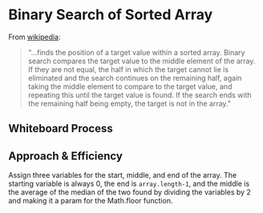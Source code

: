 # Binary Search of Sorted Array

From [wikipedia](https://en.wikipedia.org/wiki/Binary_search_algorithm):

   > "...finds the position of a target value within a sorted array. Binary search compares the target value to the middle element of the array. If they are not equal, the half in which the target cannot lie is eliminated and the search continues on the remaining half, again taking the middle element to compare to the target value, and repeating this until the target value is found. If the search ends with the remaining half being empty, the target is not in the array."

## Whiteboard Process
<!-- Embedded whiteboard image -->

## Approach & Efficiency

Assign three variables for the start, middle, and end of the array. The starting variable is always 0, the end is `array.length-1`, and the middle is the average of the median of the two found by dividing the variables by 2 and making it a param for the Math.floor function.
